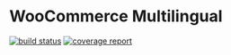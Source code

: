 # WooCommerce Multilingual

[![build status](https://git.onthegosystems.com/wcml/woocommerce-multilingual/badges/develop/build.svg)](https://git.onthegosystems.com/wcml/woocommerce-multilingual/commits/develop)
[![coverage report](https://git.onthegosystems.com/wcml/woocommerce-multilingual/badges/develop/coverage.svg)](https://git.onthegosystems.com/wcml/woocommerce-multilingual/commits/develop)